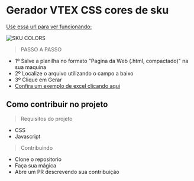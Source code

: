 # Gerador VTEX CSS cores de sku

[Use essa url para ver funcionando:](http://henriquemelanda.com.br/sku-color/)

![SKU COLORS](http://henriquemelanda.com.br/sku-color/images/sku-color.jpg)

> PASSO A PASSO

* 1º Salve a planilha no formato "Pagina da Web (.html, compactado)" na sua maquina
* 2º Localize o arquivo utilizando o campo a baixo
* 3º Clique em Gerar
* [Confira um exemplo de excel clicando aqui](http://henriquemelanda.com.br/html-excel/index.html)

## Como contribuir no projeto

> Requisitos do projeto

* CSS
* Javascript

> Contribuindo

* Clone o repositorio
* Faça sua mágica
* Abre um PR descrevendo sua contribuição